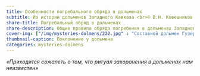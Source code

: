 ```yaml
---
title: Особенности погребального обряда в дольменах
subtitle: Из истории дольменов Западного Кавказа <br>© В.Н. Ковешников
share-title: Погребальный обряд в дольменах
share-description: Общие правила обряда погребения в дольменах Западного Кавказа археологами разгаданы, но даже в тех немногих случаях, когда дольмены раскапывались археологами, эти исследователи не решались с уверенностью восстановить картину погребения; таким запутанным этот вопрос остается и поныне.
cover-img: ["/img/mysteries-dolmens/222.jpg" : "Составной дольмен Гузерипль 1, вид с западной фасадной стороны"]
thumbnail-caption: Поклонение у дольмена
categories: mysteries-dolmens
---
```

_«Приходится сожалеть о том, что ритуал захоронения в дольменах нам неизвестен»_
